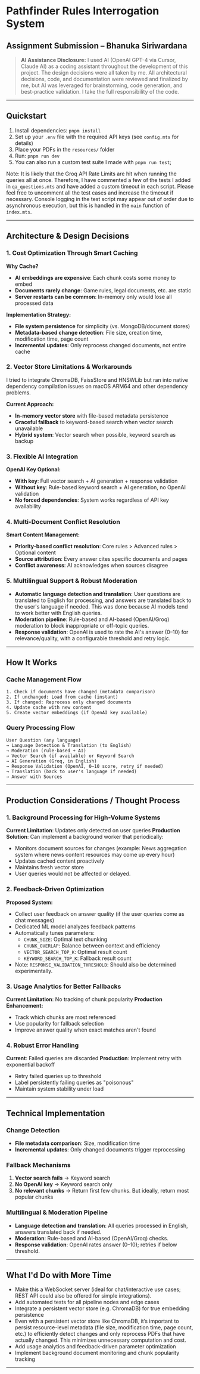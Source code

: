 # Pathfinder Rules Interrogation System

## Assignment Submission – Bhanuka Siriwardana

> **AI Assistance Disclosure:**
> I used AI (OpenAI GPT-4 via Cursor, Claude AI) as a coding assistant throughout the development of this project. The design decisions were all taken by me. All architectural decisions, code, and documentation were reviewed and finalized by me, but AI was leveraged for brainstorming, code generation, and best-practice validation. I take the full responsibility of the code.

---

## Quickstart

1. Install dependencies: `pnpm install`
2. Set up your `.env` file with the required API keys (see `config.mts` for details)
3. Place your PDFs in the `resources/` folder
4. Run: `pnpm run dev`
5. You can also run a custom test suite I made with `pnpm run test`;

Note: It is likely that the Groq API Rate Limits are hit when running the queries all at once. Therefore, I have commented a few of the tests I added in `qa_questions.mts` and have added a custom timeout in each script. Please feel free to uncomment all the test cases and increase the timeout if necessary. Console logging in the test script may appear out of order due to asynchronous execution, but this is handled in the `main` function of `index.mts`.

---

## Architecture & Design Decisions

### 1. Cost Optimization Through Smart Caching

**Why Cache?**
- **AI embeddings are expensive**: Each chunk costs some money to embed
- **Documents rarely change**: Game rules, legal documents, etc. are static
- **Server restarts can be common**: In-memory only would lose all processed data

**Implementation Strategy:**
- **File system persistence** for simplicity (vs. MongoDB/document stores)
- **Metadata-based change detection**: File size, creation time, modification time, page count
- **Incremental updates**: Only reprocess changed documents, not entire cache

### 2. Vector Store Limitations & Workarounds

I tried to integrate ChromaDB, FaissStore and HNSWLib but ran into native dependency compilation issues on macOS ARM64 and other dependency problems.

**Current Approach:**
- **In-memory vector store** with file-based metadata persistence
- **Graceful fallback** to keyword-based search when vector search unavailable
- **Hybrid system**: Vector search when possible, keyword search as backup

### 3. Flexible AI Integration

**OpenAI Key Optional:**
- **With key**: Full vector search + AI generation + response validation
- **Without key**: Rule-based keyword search + AI generation, no OpenAI validation
- **No forced dependencies**: System works regardless of API key availability

### 4. Multi-Document Conflict Resolution

**Smart Content Management:**
- **Priority-based conflict resolution**: Core rules > Advanced rules > Optional content
- **Source attribution**: Every answer cites specific documents and pages
- **Conflict awareness**: AI acknowledges when sources disagree

### 5. Multilingual Support & Robust Moderation

- **Automatic language detection and translation**: User questions are translated to English for processing, and answers are translated back to the user's language if needed. This was done because AI models tend to work better with English queries.
- **Moderation pipeline**: Rule-based and AI-based (OpenAI/Groq) moderation to block inappropriate or off-topic queries.
- **Response validation**: OpenAI is used to rate the AI's answer (0–10) for relevance/quality, with a configurable threshold and retry logic.

---

## How It Works

### Cache Management Flow
```
1. Check if documents have changed (metadata comparison)
2. If unchanged: Load from cache (instant)
3. If changed: Reprocess only changed documents
4. Update cache with new content
5. Create vector embeddings (if OpenAI key available)
```

### Query Processing Flow
```
User Question (any language)
→ Language Detection & Translation (to English)
→ Moderation (rule-based + AI)
→ Vector Search (if available) or Keyword Search
→ AI Generation (Groq, in English)
→ Response Validation (OpenAI, 0–10 score, retry if needed)
→ Translation (back to user's language if needed)
→ Answer with Sources
```

---

## Production Considerations / Thought Process

### 1. Background Processing for High-Volume Systems
**Current Limitation**: Updates only detected on user queries
**Production Solution**: Can implement a background worker that periodically:
- Monitors document sources for changes (example: News aggregation system where news content resources may come up every hour)
- Updates cached content proactively
- Maintains fresh vector store
- User queries would not be affected or delayed.

### 2. Feedback-Driven Optimization
**Proposed System:**
- Collect user feedback on answer quality (if the user queries come as chat messages)
- Dedicated ML model analyzes feedback patterns
- Automatically tunes parameters:
  - `CHUNK_SIZE`: Optimal text chunking
  - `CHUNK_OVERLAP`: Balance between context and efficiency
  - `VECTOR_SEARCH_TOP_K`: Optimal result count
  - `KEYWORD_SEARCH_TOP_K`: Fallback result count
- Note: `RESPONSE_VALIDATION_THRESHOLD`: Should also be determined experimentally.

### 3. Usage Analytics for Better Fallbacks
**Current Limitation**: No tracking of chunk popularity
**Production Enhancement:**
- Track which chunks are most referenced
- Use popularity for fallback selection
- Improve answer quality when exact matches aren't found

### 4. Robust Error Handling
**Current**: Failed queries are discarded
**Production**: Implement retry with exponential backoff
- Retry failed queries up to threshold
- Label persistently failing queries as "poisonous"
- Maintain system stability under load

---

## Technical Implementation

### Change Detection
- **File metadata comparison**: Size, modification time
- **Incremental updates**: Only changed documents trigger reprocessing

### Fallback Mechanisms
1. **Vector search fails** → Keyword search
2. **No OpenAI key** → Keyword search only
3. **No relevant chunks** → Return first few chunks. But ideally, return most popular chunks

### Multilingual & Moderation Pipeline
- **Language detection and translation**: All queries processed in English, answers translated back if needed.
- **Moderation**: Rule-based and AI-based (OpenAI/Groq) checks.
- **Response validation**: OpenAI rates answer (0–10); retries if below threshold.

---

## What I'd Do with More Time
- Make this a WebSocket server (ideal for chat/interactive use cases; REST API could also be offered for simple integrations).
- Add automated tests for all pipeline nodes and edge cases
- Integrate a persistent vector store (e.g. ChromaDB) for true embedding persistence
- Even with a persistent vector store like ChromaDB, it’s important to persist resource-level metadata (file size, modification time, page count, etc.) to efficiently detect changes and only reprocess PDFs that have actually changed. This minimizes unnecessary computation and cost.
- Add usage analytics and feedback-driven parameter optimization
- Implement background document monitoring and chunk popularity tracking

---